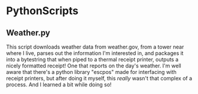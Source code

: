 # PythonScripts

## Weather.py

This script downloads weather data from weather.gov, from a tower near where I live, parses out the information I'm interested in, and packages it into a bytestring that when piped to a thermal receipt printer, outputs a nicely formatted receipt! One that reports on the day's weather. I'm well aware that there's a python library "escpos" made for interfacing with receipt printers, but after doing it myself, this _really_ wasn't that complex of a process. And I learned a bit while doing so!
